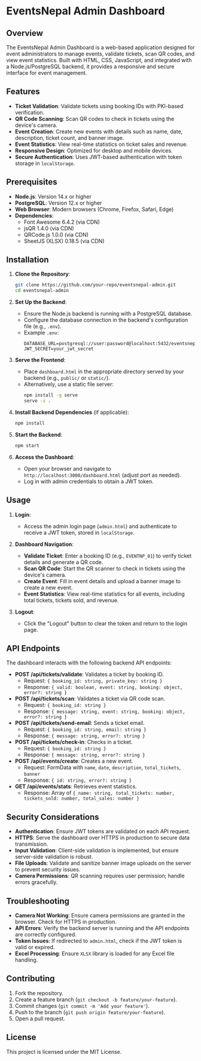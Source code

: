 # EventsNepal Admin Dashboard

## Overview

The EventsNepal Admin Dashboard is a web-based application designed for event administrators to manage events, validate tickets, scan QR codes, and view event statistics. Built with HTML, CSS, JavaScript, and integrated with a Node.js/PostgreSQL backend, it provides a responsive and secure interface for event management.

## Features

- **Ticket Validation**: Validate tickets using booking IDs with PKI-based verification.
- **QR Code Scanning**: Scan QR codes to check in tickets using the device's camera.
- **Event Creation**: Create new events with details such as name, date, description, ticket count, and banner image.
- **Event Statistics**: View real-time statistics on ticket sales and revenue.
- **Responsive Design**: Optimized for desktop and mobile devices.
- **Secure Authentication**: Uses JWT-based authentication with token storage in `localStorage`.

## Prerequisites

- **Node.js**: Version 14.x or higher
- **PostgreSQL**: Version 12.x or higher
- **Web Browser**: Modern browsers (Chrome, Firefox, Safari, Edge)
- **Dependencies**:
  - Font Awesome 6.4.2 (via CDN)
  - jsQR 1.4.0 (via CDN)
  - QRCode.js 1.0.0 (via CDN)
  - SheetJS (XLSX) 0.18.5 (via CDN)

## Installation

1. **Clone the Repository**:
   ```bash
   git clone https://github.com/your-repo/eventsnepal-admin.git
   cd eventsnepal-admin
   ```

2. **Set Up the Backend**:
   - Ensure the Node.js backend is running with a PostgreSQL database.
   - Configure the database connection in the backend's configuration file (e.g., `.env`).
   - Example `.env`:
     ```env
     DATABASE_URL=postgresql://user:password@localhost:5432/eventsnepal
     JWT_SECRET=your_jwt_secret
     ```

3. **Serve the Frontend**:
   - Place `dashboard.html` in the appropriate directory served by your backend (e.g., `public/` or `static/`).
   - Alternatively, use a static file server:
     ```bash
     npm install -g serve
     serve -s .
     ```

4. **Install Backend Dependencies** (if applicable):
   ```bash
   npm install
   ```

5. **Start the Backend**:
   ```bash
   npm start
   ```

6. **Access the Dashboard**:
   - Open your browser and navigate to `http://localhost:3000/dashboard.html` (adjust port as needed).
   - Log in with admin credentials to obtain a JWT token.

## Usage

1. **Login**:
   - Access the admin login page (`admin.html`) and authenticate to receive a JWT token, stored in `localStorage`.

2. **Dashboard Navigation**:
   - **Validate Ticket**: Enter a booking ID (e.g., `EVENTNP_01`) to verify ticket details and generate a QR code.
   - **Scan QR Code**: Start the QR scanner to check in tickets using the device's camera.
   - **Create Event**: Fill in event details and upload a banner image to create a new event.
   - **Event Statistics**: View real-time statistics for all events, including total tickets, tickets sold, and revenue.

3. **Logout**:
   - Click the "Logout" button to clear the token and return to the login page.

## API Endpoints

The dashboard interacts with the following backend API endpoints:

- **POST /api/tickets/validate**: Validates a ticket by booking ID.
  - Request: `{ booking_id: string, private_key: string }`
  - Response: `{ valid: boolean, event: string, booking: object, error?: string }`
- **POST /api/tickets/scan**: Validates a ticket via QR code scan.
  - Request: `{ booking_id: string }`
  - Response: `{ message: string, event: string, booking: object, error?: string }`
- **POST /api/tickets/send-email**: Sends a ticket email.
  - Request: `{ booking_id: string, email: string }`
  - Response: `{ message: string, error?: string }`
- **POST /api/tickets/check-in**: Checks in a ticket.
  - Request: `{ booking_id: string }`
  - Response: `{ message: string, error?: string }`
- **POST /api/events/create**: Creates a new event.
  - Request: FormData with `name`, `date`, `description`, `total_tickets`, `banner`
  - Response: `{ id: string, error?: string }`
- **GET /api/events/stats**: Retrieves event statistics.
  - Response: Array of `{ name: string, total_tickets: number, tickets_sold: number, total_sales: number }`

## Security Considerations

- **Authentication**: Ensure JWT tokens are validated on each API request.
- **HTTPS**: Serve the dashboard over HTTPS in production to secure data transmission.
- **Input Validation**: Client-side validation is implemented, but ensure server-side validation is robust.
- **File Uploads**: Validate and sanitize banner image uploads on the server to prevent security issues.
- **Camera Permissions**: QR scanning requires user permission; handle errors gracefully.

## Troubleshooting

- **Camera Not Working**: Ensure camera permissions are granted in the browser. Check for HTTPS in production.
- **API Errors**: Verify the backend server is running and the API endpoints are correctly configured.
- **Token Issues**: If redirected to `admin.html`, check if the JWT token is valid or expired.
- **Excel Processing**: Ensure `XLSX` library is loaded for any Excel file handling.

## Contributing

1. Fork the repository.
2. Create a feature branch (`git checkout -b feature/your-feature`).
3. Commit changes (`git commit -m 'Add your feature'`).
4. Push to the branch (`git push origin feature/your-feature`).
5. Open a pull request.

## License

This project is licensed under the MIT License.